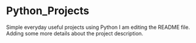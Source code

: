 # Python_Projects
Simple everyday useful projects using Python
I am editing the README file. Adding some more details about the project description.
